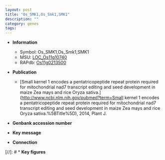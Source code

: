 ```yaml
---
layout: post
title: "Os_SMK1,Os_Smk1,SMK1"
description: ""
category: genes
tags: 
---
```


* **Information**  
    + Symbol: Os_SMK1,Os_Smk1,SMK1  
    + MSU: [LOC_Os11g10740](http://rice.uga.edu/cgi-bin/ORF_infopage.cgi?orf=LOC_Os11g10740)  
    + RAPdb: [Os11g0213500](http://rapdb.dna.affrc.go.jp/viewer/gbrowse_details/irgsp1?name=Os11g0213500)  

* **Publication**  
    + [Small kernel 1 encodes a pentatricopeptide repeat protein required for mitochondrial nad7 transcript editing and seed development in maize Zea mays and rice Oryza sativa.](http://www.ncbi.nlm.nih.gov/pubmed?term=Small kernel 1 encodes a pentatricopeptide repeat protein required for mitochondrial nad7 transcript editing and seed development in maize Zea mays and rice Oryza sativa.%5BTitle%5D), 2014, Plant J.

* **Genbank accession number**  

* **Key message**  

* **Connection**  

[//]: # * **Key figures**  


